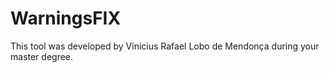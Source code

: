 # WarningsFIX

This tool was developed by Vinicius Rafael Lobo de Mendonça during your master degree.
